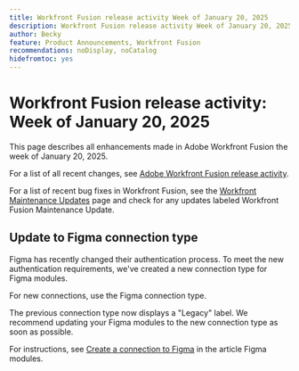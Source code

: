 ```yaml
---
title: Workfront Fusion release activity Week of January 20, 2025
description: Workfront Fusion release activity Week of January 20, 2025
author: Becky
feature: Product Announcements, Workfront Fusion
recommendations: noDisplay, noCatalog
hidefromtoc: yes
---
```

# Workfront Fusion release activity: Week of January 20, 2025

This page describes all enhancements made in Adobe Workfront Fusion the week of January 20, 2025.

For a list of all recent changes, see [Adobe Workfront Fusion release activity](/help/workfront-fusion/fusion-product-releases/fusion-release-activity.md).

For a list of recent bug fixes in Workfront Fusion, see the [Workfront Maintenance Updates](https://experienceleague.adobe.com/en/docs/workfront-known-issues/releases/current-updates) page and check for any updates labeled Workfront Fusion Maintenance Update.

## Update to Figma connection type

Figma has recently changed their authentication process. To meet the new authentication requirements, we've created a new connection type for Figma modules.

For new connections, use the Figma connection type.

The previous connection type now displays a "Legacy" label. We recommend updating your Figma modules to the new connection type as soon as possible.

For instructions, see [Create a connection to Figma](/help/workfront-fusion/references/apps-and-modules/third-party-connectors/figma-modules.md#create-a-connection-to-figma) in the article Figma modules.

